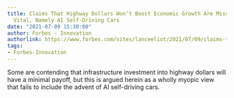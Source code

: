 ```yaml
---
title: Claims That Highway Dollars Won’t Boost Economic Growth Are Missing Something
  Vital, Namely AI Self-Driving Cars
date: "2021-07-09 15:30:00"
author: Forbes - Innovation
authorlink: https://www.forbes.com/sites/lanceeliot/2021/07/09/claims-that-highway-dollars-wont-boost-economic-growth-are-missing-something-vital-namely-ai-self-driving-cars/
tags:
- Forbes-Innovation
---
```

Some are contending that infrastructure investment into highway dollars will have a minimal payoff, but this is argued herein as a wholly myopic view that fails to include the advent of AI self-driving cars.